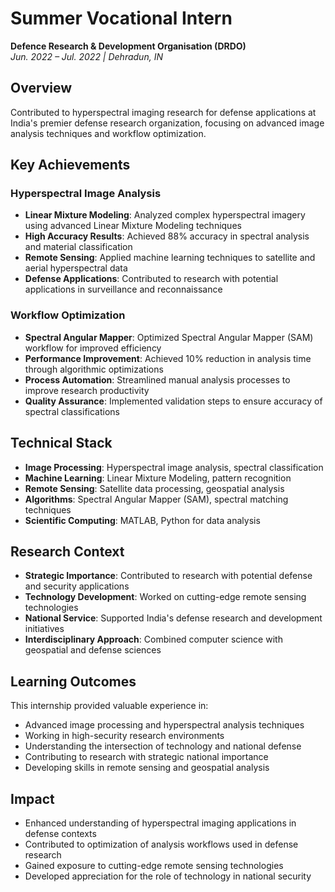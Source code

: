 # Summer Vocational Intern
**Defence Research & Development Organisation (DRDO)**  
*Jun. 2022 – Jul. 2022 | Dehradun, IN*

## Overview
Contributed to hyperspectral imaging research for defense applications at India's premier defense research organization, focusing on advanced image analysis techniques and workflow optimization.

## Key Achievements

### Hyperspectral Image Analysis
- **Linear Mixture Modeling**: Analyzed complex hyperspectral imagery using advanced Linear Mixture Modeling techniques
- **High Accuracy Results**: Achieved 88% accuracy in spectral analysis and material classification
- **Remote Sensing**: Applied machine learning techniques to satellite and aerial hyperspectral data
- **Defense Applications**: Contributed to research with potential applications in surveillance and reconnaissance

### Workflow Optimization
- **Spectral Angular Mapper**: Optimized Spectral Angular Mapper (SAM) workflow for improved efficiency
- **Performance Improvement**: Achieved 10% reduction in analysis time through algorithmic optimizations
- **Process Automation**: Streamlined manual analysis processes to improve research productivity
- **Quality Assurance**: Implemented validation steps to ensure accuracy of spectral classifications

## Technical Stack
- **Image Processing**: Hyperspectral image analysis, spectral classification
- **Machine Learning**: Linear Mixture Modeling, pattern recognition
- **Remote Sensing**: Satellite data processing, geospatial analysis
- **Algorithms**: Spectral Angular Mapper (SAM), spectral matching techniques
- **Scientific Computing**: MATLAB, Python for data analysis

## Research Context
- **Strategic Importance**: Contributed to research with potential defense and security applications
- **Technology Development**: Worked on cutting-edge remote sensing technologies
- **National Service**: Supported India's defense research and development initiatives
- **Interdisciplinary Approach**: Combined computer science with geospatial and defense sciences

## Learning Outcomes
This internship provided valuable experience in:
- Advanced image processing and hyperspectral analysis techniques
- Working in high-security research environments
- Understanding the intersection of technology and national defense
- Contributing to research with strategic national importance
- Developing skills in remote sensing and geospatial analysis

## Impact
- Enhanced understanding of hyperspectral imaging applications in defense contexts
- Contributed to optimization of analysis workflows used in defense research
- Gained exposure to cutting-edge remote sensing technologies
- Developed appreciation for the role of technology in national security
